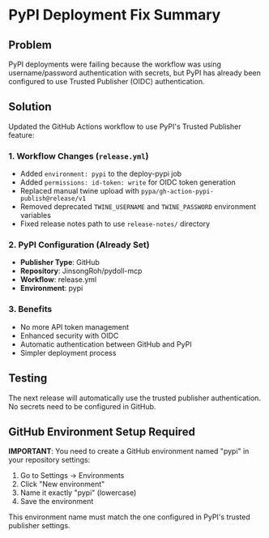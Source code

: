 # PyPI Deployment Fix Summary

## Problem
PyPI deployments were failing because the workflow was using username/password authentication with secrets, but PyPI has already been configured to use Trusted Publisher (OIDC) authentication.

## Solution
Updated the GitHub Actions workflow to use PyPI's Trusted Publisher feature:

### 1. Workflow Changes (`release.yml`)
- Added `environment: pypi` to the deploy-pypi job
- Added `permissions: id-token: write` for OIDC token generation
- Replaced manual twine upload with `pypa/gh-action-pypi-publish@release/v1`
- Removed deprecated `TWINE_USERNAME` and `TWINE_PASSWORD` environment variables
- Fixed release notes path to use `release-notes/` directory

### 2. PyPI Configuration (Already Set)
- **Publisher Type**: GitHub
- **Repository**: JinsongRoh/pydoll-mcp
- **Workflow**: release.yml
- **Environment**: pypi

### 3. Benefits
- No more API token management
- Enhanced security with OIDC
- Automatic authentication between GitHub and PyPI
- Simpler deployment process

## Testing
The next release will automatically use the trusted publisher authentication. No secrets need to be configured in GitHub.

## GitHub Environment Setup Required
**IMPORTANT**: You need to create a GitHub environment named "pypi" in your repository settings:
1. Go to Settings → Environments
2. Click "New environment"
3. Name it exactly "pypi" (lowercase)
4. Save the environment

This environment name must match the one configured in PyPI's trusted publisher settings.